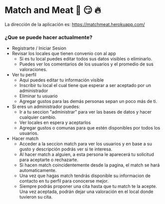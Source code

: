 # Match and Meat :curry: :smirk: :fire:

<!-- This README would normally document whatever steps are necessary to get the
application up and running.

Things you may want to cover:

* Ruby version

* System dependencies

* Configuration

* Database creation

* Database initialization

* How to run the test suite

* Services (job queues, cache servers, search engines, etc.)

* Deployment instructions

* ... -->

La dirección de la aplicación es: https://matchmeat.herokuapp.com/

### ¿Que se puede hacer actualmente?
- Registrarte / Iniciar Sesion
- Revisar los locales que tienen convenio con al app
  - Si es tu local puedes editar todos sus datos visibles o eliminarlo.
  - Puedes ver los comentarios de los usuarios y el promedio de sus valoraciones.
- Ver tu perfil
  - Aqui puedes editar tu información visible
  - Inscribir tu local el cual tiene que esperar a ser aceptado por un administrador
  - Eliminar tu usuario
  - Agregar gustos para las demás personas sepan un poco más de ti.
- Si eres un administrador puedes:
  - Ir a tu seccion "administrar" para ver las bases de datos y hacer cualquier cambio.
  - Ver locales en espera y aceptarlos
  - Agregar gustos o comunas para que estén disponibles por todos los usuarios.
- Hacer match
  - Acceder a la seccion match para ver los usuarios y en base a su gusto y descripción podrás ver si te interesa.
  - Al hacer match a alguien, a esta persona le aparecerá tu solicitud para aceptarte o rechazarte.
  - Si hacen match coincidentemente desde la pagina, el match se hará automaticamente.
  - Una vez que hagas match tendrás disponible su informacion de contacto en tu perfil para conocerse mejor.
  - Siempre podrás proponer una cita hasta que tu match te la acepte. Una vez aceptada, podrán dejar una valoración en el local donde tuvieron su cita.
